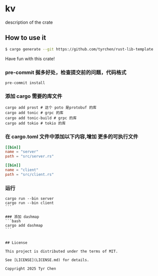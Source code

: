 # kv

description of the crate

## How to use it

```bash
$ cargo generate --git https://github.com/tyrchen/rust-lib-template
```

Have fun with this crate!

### pre-commit 挻多好处，检查提交前的问题，代码格式

```shell
pre-commit install
```

### 添加 cargo 需要的库文件

```shell
cargo add prost # 这个 poto 是protobuf 的库
cargo add tonic # grpc 的库
cargo add tonic-build # grpc 的库
cargo add tokio # tokio 的库
```

### 在 cargo.toml 文件中添加以下内容,增加 更多的可执行文件

```toml
[[bin]]
name = "server"
path = "src/server.rs"

[[bin]]
name = "client"
path = "src/client.rs"
```

### 运行

````shell
cargo run --bin server
cargo run --bin client
```

### 添加 dashmap
```bash
cargo add dashmap
```


## License

This project is distributed under the terms of MIT.

See [LICENSE](LICENSE.md) for details.

Copyright 2025 Tyr Chen
````
